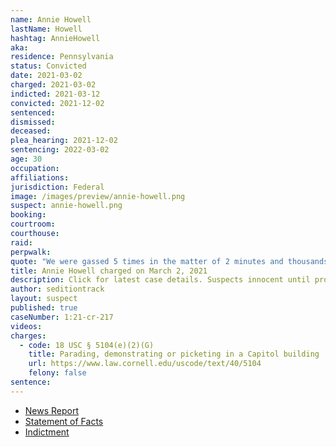 ```yaml
---
name: Annie Howell
lastName: Howell
hashtag: AnnieHowell
aka:
residence: Pennsylvania
status: Convicted
date: 2021-03-02
charged: 2021-03-02
indicted: 2021-03-12
convicted: 2021-12-02
sentenced:
dismissed:
deceased:
plea_hearing: 2021-12-02
sentencing: 2022-03-02
age: 30
occupation:
affiliations:
jurisdiction: Federal
image: /images/preview/annie-howell.png
suspect: annie-howell.png
booking:
courtroom:
courthouse:
raid:
perpwalk:
quote: "We were gassed 5 times in the matter of 2 minutes and thousands fell to their feet and we couldn’t see or breathe"
title: Annie Howell charged on March 2, 2021
description: Click for latest case details. Suspects innocent until proven guilty.
author: seditiontrack
layout: suspect
published: true
caseNumber: 1:21-cr-217
videos:
charges:
  - code: 18 USC § 5104(e)(2)(G)
    title: Parading, demonstrating or picketing in a Capitol building
    url: https://www.law.cornell.edu/uscode/text/40/5104
    felony: false
sentence:
---
```


- [News Report](https://whyy.org/articles/fbi-says-luzerne-county-woman-filmed-inside-capitol-on-jan-6/)
- [Statement of Facts](https://www.justice.gov/usao-dc/case-multi-defendant/file/1378871/download)
- [Indictment](https://www.justice.gov/usao-dc/case-multi-defendant/file/1378861/download)
